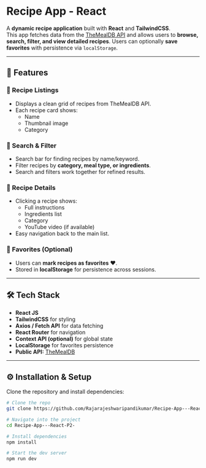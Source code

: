 #  Recipe App - React

A **dynamic recipe application** built with **React** and **TailwindCSS**.  
This app fetches data from the [TheMealDB API](https://www.themealdb.com/api.php) and allows users to **browse, search, filter, and view detailed recipes**. Users can optionally **save favorites** with persistence via `localStorage`.

---

## 🚀 Features

### 🔹 Recipe Listings
- Displays a clean grid of recipes from TheMealDB API.
- Each recipe card shows:
  - Name
  - Thumbnail image
  - Category

### 🔹 Search & Filter
- Search bar for finding recipes by name/keyword.
- Filter recipes by **category, meal type, or ingredients**.
- Search and filters work together for refined results.

### 🔹 Recipe Details
- Clicking a recipe shows:
  - Full instructions
  - Ingredients list
  - Category
  - YouTube video (if available)
- Easy navigation back to the main list.

### 🔹 Favorites (Optional)
- Users can **mark recipes as favorites** ❤️.
- Stored in **localStorage** for persistence across sessions.

---

## 🛠️ Tech Stack
- **React JS**
- **TailwindCSS** for styling
- **Axios / Fetch API** for data fetching
- **React Router** for navigation
- **Context API (optional)** for global state
- **LocalStorage** for favorites persistence
- **Public API:** [TheMealDB](https://www.themealdb.com/api.php)

---

## ⚙️ Installation & Setup
Clone the repository and install dependencies:

```bash
# Clone the repo
git clone https://github.com/Rajarajeshwaripandikumar/Recipe-App---React-P2-.git

# Navigate into the project
cd Recipe-App---React-P2-

# Install dependencies
npm install

# Start the dev server
npm run dev
